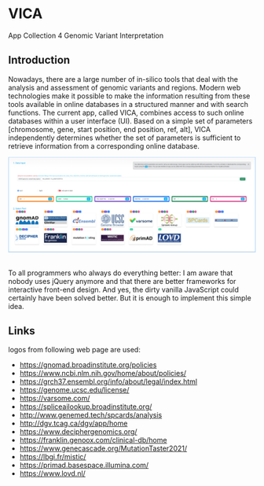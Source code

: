 # VICA
App Collection 4 Genomic Variant Interpretation
## Introduction
Nowadays, there are a large number of in-silico tools that deal with the analysis and assessment of genomic variants and regions.
Modern web technologies make it possible to make the information resulting from these tools available in online databases in a structured manner and with search functions.
The current app, called VICA, combines access to such online databases within a user interface (UI).
Based on a simple set of parameters [chromosome, gene, start position, end position, ref, alt], VICA independently determines whether the set of parameters is sufficient to retrieve information from a corresponding online database.

![Image of Yaktocat](README/vica.png)

##
To all programmers who always do everything better: I am aware that nobody uses jQuery anymore and that there are better frameworks for interactive front-end design. And yes, the dirty vanilla JavaScript could certainly have been solved better. But it is enough to implement this simple idea.
## Links
logos from following web page are used:
* https://gnomad.broadinstitute.org/policies
* https://www.ncbi.nlm.nih.gov/home/about/policies/
* https://grch37.ensembl.org/info/about/legal/index.html
* https://genome.ucsc.edu/license/
* https://varsome.com/
* https://spliceailookup.broadinstitute.org/
* http://www.genemed.tech/spcards/analysis
* http://dgv.tcag.ca/dgv/app/home
* https://www.deciphergenomics.org/
* https://franklin.genoox.com/clinical-db/home
* https://www.genecascade.org/MutationTaster2021/
* https://lbgi.fr/mistic/
* https://primad.basespace.illumina.com/
* https://www.lovd.nl/
